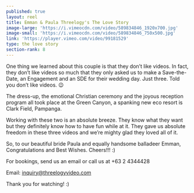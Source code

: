 ```yaml
---
published: true
layout: reel
title: Emman & Paula Threelogy's The Love Story
image-large: 'https://i.vimeocdn.com/video/589834846_1920x700.jpg'
image-small: 'https://i.vimeocdn.com/video/589834846_750x500.jpg'
link: 'https://player.vimeo.com/video/99181529'
type: the love story
section-rank: 8
---
```

One thing we learned about this couple is that they don’t like videos. In fact, they don’t like videos so much that they only asked us to make a Save-the-Date, an Engagement and an SDE for their wedding day. Just three. Told you don’t like videos. 😉

The dress-up, the emotional Christian ceremony and the joyous reception program all took place at the Green Canyon, a spanking new eco resort is Clark Field, Pampanga.

Working with these two is an absolute breeze. They know what they want but they definitely know how to have fun while at it. They gave us absolute freedom in these three videos and we’re mighty glad they loved all of it.

So, to our beautiful bride Paula and equally handsome balladeer Emman, Congratulations and Best Wishes. Cheers!!! :) 

For bookings, send us an email or call us at +63 2 4344428

Email: inquiry@threelogyvideo.com

Thank you for watching! :)
